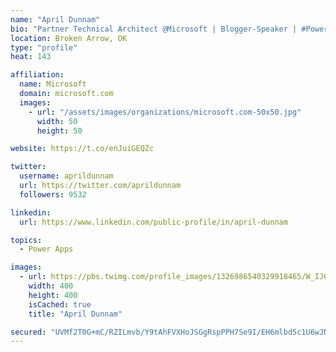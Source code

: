 ```yaml
---
name: "April Dunnam"
bio: "Partner Technical Architect @Microsoft | Blogger-Speaker | #PowerApps, #PowerAutomate, #Office365, #SharePoint | #WIT | #Karaoke Queen"
location: Broken Arrow, OK
type: "profile"
heat: 143

affiliation:
  name: Microsoft
  domain: microsoft.com
  images:
    - url: "/assets/images/organizations/microsoft.com-50x50.jpg"
      width: 50
      height: 50

website: https://t.co/enJuiGEQZc

twitter:
  username: aprildunnam
  url: https://twitter.com/aprildunnam
  followers: 9532

linkedin:
  url: https://www.linkedin.com/public-profile/in/april-dunnam

topics:
  - Power Apps

images:
  - url: https://pbs.twimg.com/profile_images/1326986540329918465/W_IJ6Ih2_400x400.jpg
    width: 400
    height: 400
    isCached: true
    title: "April Dunnam"

secured: "UVMf2T0G+mC/RZILmvb/Y9tAhFVXHoJSGgRspPPH7Se9I/EH6mlbd5c1U6wJNAcX0/wgJV2nWwQUPOYNfJM2WLtA80CVGc+xFOuTu/8eAldGxZLn3WS2mPLuQEv/RbD6A4vWi376YcrRcL7wyP3hOxp3CTF1hsDg8IRW2vaxrcygSXHQcxhlRHiVNNVeNqogF/odUpwQ6X+KMD3dn5TXA1WJzjCQJoTyoGSZyBjRR3sl+Zvw49f+orclUWNCRWGDd3HHvZqDh50iwN/N7B4iaDckaRnWOzSvJpgtdcs8VyVLPZrhSzezAmeyCWFmPVbL91JjEk8InibX4TTGaJbuhK1oyHQzmNSkuTT/LWA5annPrBezHeM8SEF50paBjUPyqXBmysymOaZPYpvEzk93JosOVGLxkknkZgJ8weuc+dI=;1t1GmWRS/O6CedVNLoX8UQ=="
---
```



